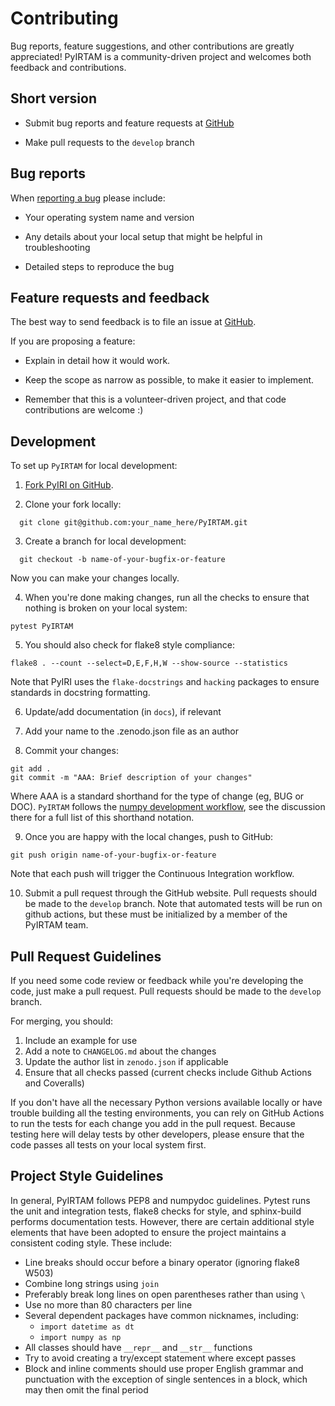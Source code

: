 Contributing
============

Bug reports, feature suggestions, and other contributions are greatly
appreciated!  PyIRTAM is a community-driven project and welcomes both feedback and
contributions.

Short version
-------------

* Submit bug reports and feature requests at
  [GitHub](https://github.com/victoriyaforsythe/PyIRTAM/issues)

* Make pull requests to the ``develop`` branch

Bug reports
-----------

When [reporting a bug](https://github.com/victoriyaforsythe/PyIRTAM/issues) please
include:

* Your operating system name and version

* Any details about your local setup that might be helpful in troubleshooting

* Detailed steps to reproduce the bug

Feature requests and feedback
-----------------------------

The best way to send feedback is to file an issue at
[GitHub](https://github.com/victoriyaforsythe/PyIRTAM/issues).

If you are proposing a feature:

* Explain in detail how it would work.

* Keep the scope as narrow as possible, to make it easier to implement.

* Remember that this is a volunteer-driven project, and that code contributions
  are welcome :)

Development
-----------

To set up `PyIRTAM` for local development:

1. [Fork PyIRI on GitHub](https://github.com/victoriyaforsythe/PyIRTAM/fork).

2. Clone your fork locally:

  ```
    git clone git@github.com:your_name_here/PyIRTAM.git
  ```

3. Create a branch for local development:

  ```
    git checkout -b name-of-your-bugfix-or-feature
  ```

   Now you can make your changes locally.

4. When you're done making changes, run all the checks to ensure that nothing
  is broken on your local system:

  ```
  pytest PyIRTAM
  ```

5. You should also check for flake8 style compliance:

  ```
  flake8 . --count --select=D,E,F,H,W --show-source --statistics
  ```

  Note that PyIRI uses the `flake-docstrings` and `hacking` packages to ensure
  standards in docstring formatting.


6. Update/add documentation (in ``docs``), if relevant

7. Add your name to the .zenodo.json file as an author

8. Commit your changes:
  ```
  git add .
  git commit -m "AAA: Brief description of your changes"
  ```
  Where AAA is a standard shorthand for the type of change (eg, BUG or DOC).
  `PyIRTAM` follows the [numpy development workflow](https://numpy.org/doc/stable/dev/development_workflow.html),
  see the discussion there for a full list of this shorthand notation.  

9. Once you are happy with the local changes, push to GitHub:
  ```
  git push origin name-of-your-bugfix-or-feature
  ```
  Note that each push will trigger the Continuous Integration workflow.

10. Submit a pull request through the GitHub website. Pull requests should be
   made to the ``develop`` branch.  Note that automated tests will be run on
   github actions, but these must be initialized by a member of the PyIRTAM team.

Pull Request Guidelines
-----------------------

If you need some code review or feedback while you're developing the code, just
make a pull request. Pull requests should be made to the ``develop`` branch.

For merging, you should:

1. Include an example for use
2. Add a note to ``CHANGELOG.md`` about the changes
3. Update the author list in ``zenodo.json`` if applicable
4. Ensure that all checks passed (current checks include Github Actions and
   Coveralls)

If you don't have all the necessary Python versions available locally or have
trouble building all the testing environments, you can rely on GitHub Actions
to run the tests for each change you add in the pull request. Because testing
here will delay tests by other developers, please ensure that the code passes
all tests on your local system first.


Project Style Guidelines
------------------------

In general, PyIRTAM follows PEP8 and numpydoc guidelines.  Pytest runs the unit
and integration tests, flake8 checks for style, and sphinx-build performs
documentation tests.  However, there are certain additional style elements that
have been adopted to ensure the project maintains a consistent coding style.
These include:

* Line breaks should occur before a binary operator (ignoring flake8 W503)
* Combine long strings using `join`
* Preferably break long lines on open parentheses rather than using `\`
* Use no more than 80 characters per line
* Several dependent packages have common nicknames, including:
  * `import datetime as dt`
  * `import numpy as np`
* All classes should have `__repr__` and `__str__` functions
* Try to avoid creating a try/except statement where except passes
* Block and inline comments should use proper English grammar and punctuation
  with the exception of single sentences in a block, which may then omit the
  final period
